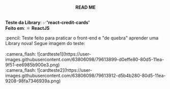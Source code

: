 **<p align="center">READ ME** <p/> <br />
**Teste da Library**: :white_check_mark:**'react-credit-cards'** <br />
**Feito em**:  ⚛️ **ReactJS**
<p />
<h />
:pencil: Teste feito para praticar o front-end e "de quebra" aprender uma Library nova! Segue imagem do teste: <br />
<br />
:camera_flash: 
![cardteste1](https://user-images.githubusercontent.com/63806098/79613899-d0effe80-80d5-11ea-9f51-ee6985b900e3.png)
<br />
:camera_flash: 
![cardteste2](https://user-images.githubusercontent.com/63806098/79613912-d5b4b280-80d5-11ea-9208-98fa7346939a.png)



